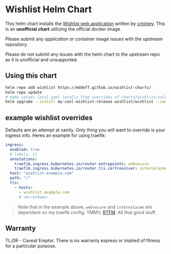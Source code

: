 # Wishlist Helm Chart
This helm chart installs the [Wishlist web application](https://github.com/cmintey/wishlist) written by [cmintey](https://github.com/cmintey/).  This is an **unofficial chart** utilizing the official docker image. 

Please submit any *application* or container image issues with the upstream repository.  

Please do not submit any issues with the helm chart to the upstream repo as it is unofficial and unsupported.


## Using this chart
```bash
helm repo add wishlist https://mddeff.github.io/wishlist-charts/
helm repo update
# make values-local.yaml locally from overrides of charts/wishlist/values.yaml 
helm upgrade --install my-cool-wishlist-release wishlist/wishlist --namespace wishlist --create-namespace -f values-local.yaml
```


## example wishlist overrides
Defaults are an attempt at sanity. Only thing you will want to override is your ingress info.  Heres an example for using traefik:

```yaml
ingress:
  enabled: true
  # labels: {}
  annotations:
    traefik.ingress.kubernetes.io/router.entrypoints: websecure
    traefik.ingress.kubernetes.io/router.tls.certresolver: internalacme
  host: "wishlist.example.com"
  path: "/"
  tls:
    - hosts:
      - wishlist.example.com
      # secretName: 
```

> Note that in the example above, `websecure` and `internalacme` are dependent on my traefik config. YMMV. [RTFM](https://doc.traefik.io/traefik/). All that good stuff. 

## Warranty
TL;DR - Caveat Emptor. There is no warranty express or implied of fitness for a particular purpose.